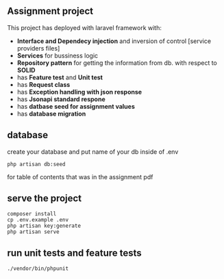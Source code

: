 ## Assignment project 


This project has deployed with laravel framework with:
- **Interface and Dependecy injection** and inversion of control
[service providers files]
- **Services** for bussiness logic 
- **Repository pattern** for getting the information from db. 
with respect to **SOLID**
- has **Feature test** and **Unit test**
- has **Request class**
- has **Exception   handling with json response** 
- has **Jsonapi standard respone**
- has **datbase seed for assignment values**
- has **database migration**


## database
create your database and put name of your db inside of .env 

`php artisan db:seed`

for table of contents that was in the assignment pdf

## serve the project
`composer install`<br>
`cp .env.example .env`<br>
`php artisan key:generate`<br>
`php artisan serve` 

## run unit tests and feature tests
`./vendor/bin/phpunit`

